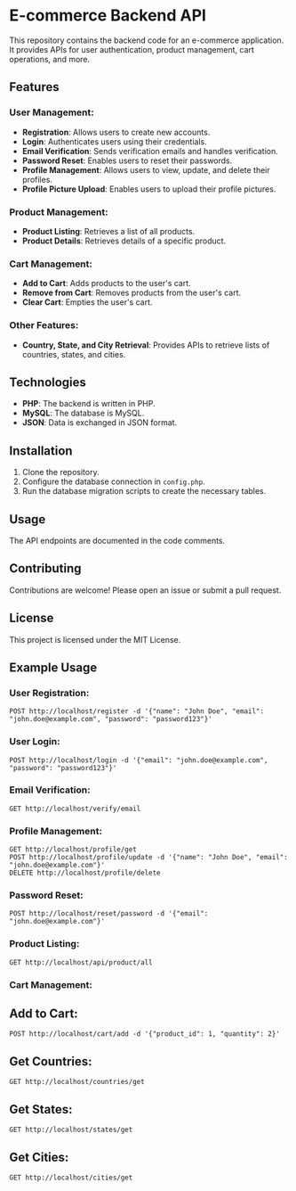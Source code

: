 # E-commerce Backend API

This repository contains the backend code for an e-commerce application. It provides APIs for user authentication, product management, cart operations, and more.

## Features

### User Management:
- **Registration**: Allows users to create new accounts.
- **Login**: Authenticates users using their credentials.
- **Email Verification**: Sends verification emails and handles verification.
- **Password Reset**: Enables users to reset their passwords.
- **Profile Management**: Allows users to view, update, and delete their profiles.
- **Profile Picture Upload**: Enables users to upload their profile pictures.

### Product Management:
- **Product Listing**: Retrieves a list of all products.
- **Product Details**: Retrieves details of a specific product.

### Cart Management:
- **Add to Cart**: Adds products to the user's cart.
- **Remove from Cart**: Removes products from the user's cart.
- **Clear Cart**: Empties the user's cart.

### Other Features:
- **Country, State, and City Retrieval**: Provides APIs to retrieve lists of countries, states, and cities.

## Technologies
- **PHP**: The backend is written in PHP.
- **MySQL**: The database is MySQL.
- **JSON**: Data is exchanged in JSON format.

## Installation
1. Clone the repository.
2. Configure the database connection in `config.php`.
3. Run the database migration scripts to create the necessary tables.

## Usage
The API endpoints are documented in the code comments.

## Contributing
Contributions are welcome! Please open an issue or submit a pull request.

## License
This project is licensed under the MIT License.

## Example Usage

### User Registration:
```
POST http://localhost/register -d '{"name": "John Doe", "email": "john.doe@example.com", "password": "password123"}'
```

### User Login:
```
POST http://localhost/login -d '{"email": "john.doe@example.com", "password": "password123"}'
```

### Email Verification:
```
GET http://localhost/verify/email
```

### Profile Management:
```
GET http://localhost/profile/get
POST http://localhost/profile/update -d '{"name": "John Doe", "email": "john.doe@example.com"}'
DELETE http://localhost/profile/delete
```

### Password Reset:
```
POST http://localhost/reset/password -d '{"email": "john.doe@example.com"}'
```

### Product Listing:
```
GET http://localhost/api/product/all
```
### Cart Management:

## Add to Cart:
```
POST http://localhost/cart/add -d '{"product_id": 1, "quantity": 2}'
```

## Get Countries:
```
GET http://localhost/countries/get
```


## Get States:
```
GET http://localhost/states/get
```


## Get Cities:
```
GET http://localhost/cities/get
```

